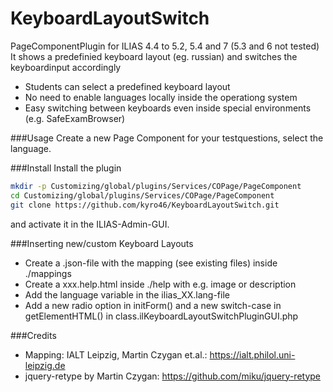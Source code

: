 KeyboardLayoutSwitch
===

PageComponentPlugin for ILIAS 4.4 to 5.2, 5.4 and 7 (5.3 and 6 not tested)
It shows a predefinied keyboard layout (eg. russian) and switches the keyboardinput accordingly

* Students can select a predefined keyboard layout
* No need to enable languages locally inside the operationg system
* Easy switching between keyboards even inside special environments (e.g. SafeExamBrowser)

###Usage
Create a new Page Component for your testquestions, select the language.

###Install
Install the plugin

```bash
mkdir -p Customizing/global/plugins/Services/COPage/PageComponent  
cd Customizing/global/plugins/Services/COPage/PageComponent
git clone https://github.com/kyro46/KeyboardLayoutSwitch.git
```
and activate it in the ILIAS-Admin-GUI.

###Inserting new/custom Keyboard Layouts
* Create a .json-file with the mapping (see existing files) inside ./mappings
* Create a xxx.help.html inside ./help with e.g. image or description
* Add the language variable in the ilias_XX.lang-file
* Add a new radio option in initForm() and a new switch-case in getElementHTML() in class.ilKeyboardLayoutSwitchPluginGUI.php

###Credits
* Mapping: IALT Leipzig, Martin Czygan et.al.: https://ialt.philol.uni-leipzig.de
* jquery-retype by Martin Czygan: https://github.com/miku/jquery-retype 